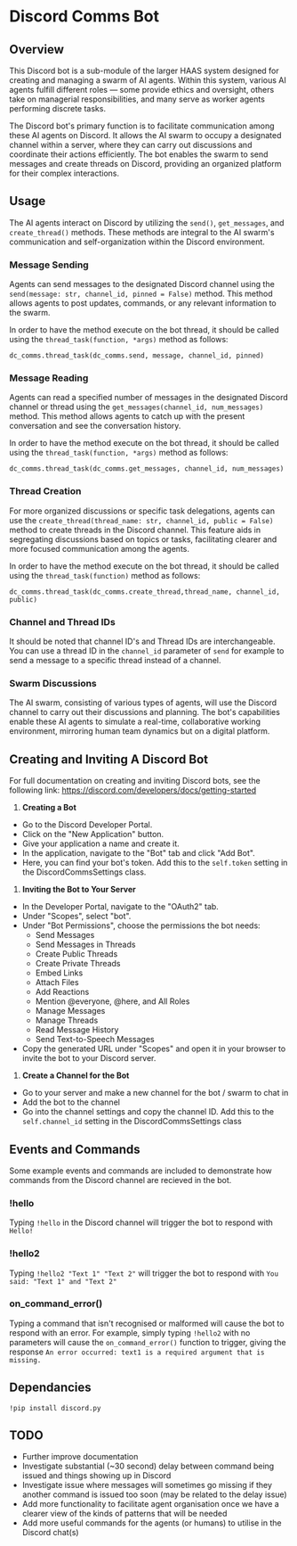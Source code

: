 # Discord Comms Bot

## Overview
This Discord bot is a sub-module of the larger HAAS system designed for creating and managing a swarm of AI agents. Within this system, various AI agents fulfill different roles — some provide ethics and oversight, others take on managerial responsibilities, and many serve as worker agents performing discrete tasks.

The Discord bot's primary function is to facilitate communication among these AI agents on Discord. It allows the AI swarm to occupy a designated channel within a server, where they can carry out discussions and coordinate their actions efficiently. The bot enables the swarm to send messages and create threads on Discord, providing an organized platform for their complex interactions.


## Usage

The AI agents interact on Discord by utilizing the `send()`, `get_messages`, and `create_thread()` methods. These methods are integral to the AI swarm's communication and self-organization within the Discord environment.


### Message Sending

Agents can send messages to the designated Discord channel using the `send(message: str, channel_id, pinned = False)` method. This method allows agents to post updates, commands, or any relevant information to the swarm.

In order to have the method execute on the bot thread, it should be called using the `thread_task(function, *args)` method as follows:
```
dc_comms.thread_task(dc_comms.send, message, channel_id, pinned)
```

### Message Reading

Agents can read a specified number of messages in the designated Discord channel or thread using the `get_messages(channel_id, num_messages)` method. This method allows agents to catch up with the present conversation and see the conversation history.

In order to have the method execute on the bot thread, it should be called using the `thread_task(function, *args)` method as follows:
```
dc_comms.thread_task(dc_comms.get_messages, channel_id, num_messages)
```


### Thread Creation

For more organized discussions or specific task delegations, agents can use the `create_thread(thread_name: str, channel_id, public = False)` method to create threads in the Discord channel. This feature aids in segregating discussions based on topics or tasks, facilitating clearer and more focused communication among the agents.

In order to have the method execute on the bot thread, it should be called using the `thread_task(function)` method as follows:
```
dc_comms.thread_task(dc_comms.create_thread,thread_name, channel_id, public)
```

### Channel and Thread IDs

It should be noted that channel ID's and Thread IDs are interchangeable. You can use a thread ID in the `channel_id` parameter of `send` for example to send a message to a specific thread instead of a channel.

### Swarm Discussions

The AI swarm, consisting of various types of agents, will use the Discord channel to carry out their discussions and planning. The bot's capabilities enable these AI agents to simulate a real-time, collaborative working environment, mirroring human team dynamics but on a digital platform.
  

## Creating and Inviting A Discord Bot

For full documentation on creating and inviting Discord bots, see the following link: https://discord.com/developers/docs/getting-started

1. **Creating a Bot**
  - Go to the Discord Developer Portal.
  - Click on the "New Application" button.
  - Give your application a name and create it.
  - In the application, navigate to the "Bot" tab and click "Add Bot".
  - Here, you can find your bot's token. Add this to the `self.token` setting in the DiscordCommsSettings class.

1. **Inviting the Bot to Your Server**
  - In the Developer Portal, navigate to the "OAuth2" tab.
  - Under "Scopes", select "bot".
  - Under "Bot Permissions", choose the permissions the bot needs:
    - Send Messages
    - Send Messages in Threads
    - Create Public Threads
    - Create Private Threads
    - Embed Links
    - Attach Files
    - Add Reactions
    - Mention @everyone, @here, and All Roles
    - Manage Messages
    - Manage Threads
    - Read Message History
    - Send Text-to-Speech Messages
  - Copy the generated URL under "Scopes" and open it in your browser to invite the bot to your Discord server.

1. **Create a Channel for the Bot**
  - Go to your server and make a new channel for the bot / swarm to chat in
  - Add the bot to the channel
  - Go into the channel settings and copy the channel ID. Add this to the `self.channel_id` setting in the DiscordCommsSettings class


## Events and Commands
Some example events and commands are included to demonstrate how commands from the Discord channel are recieved in the bot.

### !hello
Typing `!hello` in the Discord channel will trigger the bot to respond with `Hello!`

### !hello2
Typing `!hello2 "Text 1" "Text 2"` will trigger the bot to respond with `You said: "Text 1" and "Text 2"`

### on_command_error()
Typing a command that isn't recognised or malformed will cause the bot to respond with an error. For example, simply typing `!hello2` with no parameters will cause the `on_command_error()` function to trigger, giving the response `An error occurred: text1 is a required argument that is missing.`

## Dependancies
```
!pip install discord.py
```

## TODO
- Further improve documentation
- Investigate substantial (~30 second) delay between command being issued and things showing up in Discord
- Investigate issue where messages will sometimes go missing if they another command is issued too soon (may be related to the delay issue)
- Add more functionality to facilitate agent organisation once we have a clearer view of the kinds of patterns that will be needed
- Add more useful commands for the agents (or humans) to utilise in the Discord chat(s)
